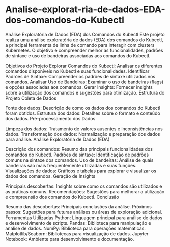 # Analise-explorat-ria-de-dados-EDA-dos-comandos-do-Kubectl
Análise Exploratória de Dados (EDA) dos Comandos do Kubectl
Este projeto realiza uma análise exploratória de dados (EDA) dos comandos do Kubectl, a principal ferramenta de linha de comando para interagir com clusters Kubernetes. O objetivo é compreender melhor as funcionalidades, padrões de sintaxe e uso de bandeiras associadas aos comandos do Kubectl.

Objetivos do Projeto
Explorar Comandos do Kubectl: Analisar os diferentes comandos disponíveis no Kubectl e suas funcionalidades.
Identificar Padrões de Sintaxe: Compreender os padrões de sintaxe utilizados nos comandos.
Analisar Uso de Bandeiras: Examinar o uso de bandeiras (flags) e opções associadas aos comandos.
Gerar Insights: Fornecer insights sobre a utilização dos comandos e sugestões para otimização.
Estrutura do Projeto
Coleta de Dados

Fonte dos dados: Descrição de como os dados dos comandos do Kubectl foram obtidos.
Estrutura dos dados: Detalhes sobre o formato e conteúdo dos dados.
Pré-processamento dos Dados

Limpeza dos dados: Tratamento de valores ausentes e inconsistências nos dados.
Transformação dos dados: Normalização e preparação dos dados para análise.
Análise Exploratória de Dados (EDA)

Descrição dos comandos: Resumo das principais funcionalidades dos comandos do Kubectl.
Padrões de sintaxe: Identificação de padrões comuns na sintaxe dos comandos.
Uso de bandeiras: Análise de quais bandeiras são mais frequentemente utilizadas e suas funções.
Visualizações de dados: Gráficos e tabelas para explorar e visualizar os dados dos comandos.
Geração de Insights

Principais descobertas: Insights sobre como os comandos são utilizados e as práticas comuns.
Recomendações: Sugestões para melhorar a utilização e compreensão dos comandos do Kubectl.
Conclusão

Resumo das descobertas: Principais conclusões da análise.
Próximos passos: Sugestões para futuras análises ou áreas de exploração adicional.
Ferramentas Utilizadas
Python: Linguagem principal para análise de dados e desenvolvimento de scripts.
Pandas: Biblioteca para manipulação e análise de dados.
NumPy: Biblioteca para operações matemáticas.
Matplotlib/Seaborn: Bibliotecas para visualização de dados.
Jupyter Notebook: Ambiente para desenvolvimento e documentação.
